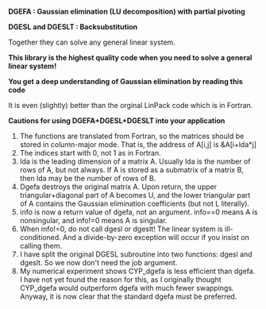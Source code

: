**DGEFA : Gaussian elimination (LU decomposition) with partial pivoting**

**DGESL and DGESLT : Backsubstitution**

Together they can solve any general linear system.


**This library is the highest quality code when you need to solve a general linear system!**

**You get a deep understanding of Gaussian elimination by reading this code**

It is even (slightly) better than the orginal LinPack code which is in Fortran.

**Cautions for using DGEFA+DGESL+DGESLT into your application**
1) The functions are translated from Fortran, so the matrices should be stored in column-major mode. That is, the address of A[i,j] is &A[i+lda*j]
2) The indices start with 0, not 1 as in Fortran.
3) lda is the leading dimension of a matrix A. Usually lda is the number of rows of A, but not always. If A is stored as a submatrix of a matrix B, then lda may be the number of rows of B.
4) Dgefa destroys the original matrix A. Upon return, the upper triangular+diagonal part of A becomes U, and the lower triangular part of A contains the Gaussian elimination coefficients (but not L literally).
5) info is now a return value of dgefa, not an argument. info==0 means A is nonsingular, and info!=0 means A is singular.
6) When info!=0, do not call dgesl or dgeslt! The linear system is ill-conditioned. And a divide-by-zero exception will occur if you insist on calling them.
7) I have split the original DGESL subroutine into two functions: dgesl and dgeslt. So we now don't need the job argument.
8) My numerical experiment shows CYP_dgefa is less efficient than dgefa. I have not yet found the reason for this, as I originally thought CYP_dgefa would outperform dgefa with much fewer swappings. Anyway, it is now clear that the standard dgefa must be preferred.
